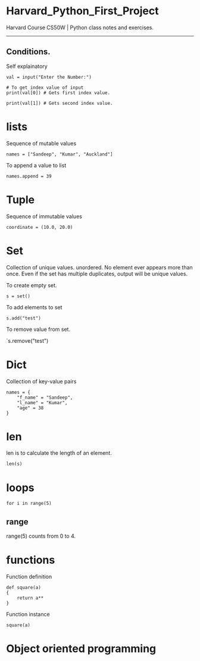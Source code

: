 # Harvard_Python_First_Project


Harvard Course CS50W | Python class notes and exercises.

<hr>

## Conditions.
Self explainatory 
```
val = input("Enter the Number:")

# To get index value of input
print(val[0]) # Gets first index value.

print(val[1]) # Gets second index value.
```

# lists
Sequence of mutable values

`names = ["Sandeep", "Kumar", "Auckland"]`

To append a value to list

`names.append = 39`


# Tuple
Sequence of immutable values

`coordinate = (10.0, 20.0)`

# Set
Collection of unique values. unordered. No element ever appears more than once. Even if the set has multiple duplicates, output will be unique values.

To create empty set.

`s = set()`

To add elements to set

`s.add("test")` 

To remove value from set.

`s.remove("test")


# Dict
Collection of key-value pairs

```
names = {
    "f_name" = "Sandeep",
    "l_name" = "Kumar",
    "age" = 38
}
```

# len

len is to calculate the length of an element.

`len(s)`

# loops

`for i in range(5)`

## range
range(5) counts from 0 to 4.

# functions

Function definition
```
def square(a)
{
    return a**
}
```

Function instance

`square(a)`

# Object oriented programming

 